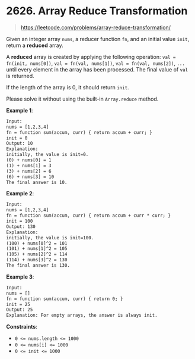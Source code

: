 # 2626. Array Reduce Transformation

> <https://leetcode.com/problems/array-reduce-transformation/>

Given an integer array `nums`, a reducer function `fn`, and an initial value
`init`, return a **reduced** array.

A **reduced** array is created by applying the following operation:
`val = fn(init, nums[0])`, `val = fn(val, nums[1])`,
`val = fn(val, nums[2])`, `...` until every element in the array has been
processed. The final value of `val` is returned.

If the length of the array is 0, it should return `init`.

Please solve it without using the built-in `Array.reduce` method.

**Example 1**:

```txt
Input: 
nums = [1,2,3,4]
fn = function sum(accum, curr) { return accum + curr; }
init = 0
Output: 10
Explanation:
initially, the value is init=0.
(0) + nums[0] = 1
(1) + nums[1] = 3
(3) + nums[2] = 6
(6) + nums[3] = 10
The final answer is 10.
```

**Example 2**:

```txt
Input: 
nums = [1,2,3,4]
fn = function sum(accum, curr) { return accum + curr * curr; }
init = 100
Output: 130
Explanation:
initially, the value is init=100.
(100) + nums[0]^2 = 101
(101) + nums[1]^2 = 105
(105) + nums[2]^2 = 114
(114) + nums[3]^2 = 130
The final answer is 130.
```

**Example 3**:

```txt
Input: 
nums = []
fn = function sum(accum, curr) { return 0; }
init = 25
Output: 25
Explanation: For empty arrays, the answer is always init.
```

**Constraints**:

- `0 <= nums.length <= 1000`
- `0 <= nums[i] <= 1000`
- `0 <= init <= 1000`
